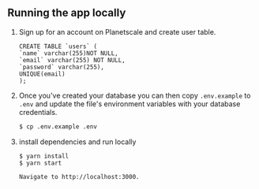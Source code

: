 ## Running the app locally

1. Sign up for an account on Planetscale and create user table.

    ```
    CREATE TABLE `users` (
    `name` varchar(255)NOT NULL,
    `email` varchar(255) NOT NULL,
    `password` varchar(255),
    UNIQUE(email)
    );
    ```

2. Once you've created your database you can then copy `.env.example` to `.env` and update the file's environment variables with your database credentials.

   ```bash
   $ cp .env.example .env
   ```

3. install dependencies and run locally

    ```
    $ yarn install
    $ yarn start

    Navigate to http://localhost:3000.
    ```